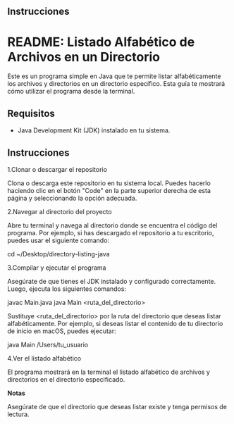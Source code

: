 ## Instrucciones

# README: Listado Alfabético de Archivos en un Directorio

Este es un programa simple en Java que te permite listar alfabéticamente 
los archivos y directorios en un directorio específico. Esta guía te 
mostrará cómo utilizar el programa desde la terminal.

## Requisitos

- Java Development Kit (JDK) instalado en tu sistema.

## Instrucciones

1.Clonar o descargar el repositorio

Clona o descarga este repositorio en tu sistema local. Puedes hacerlo 
haciendo clic en el botón "Code" en la parte superior derecha de esta 
página y seleccionando la opción adecuada.

2.Navegar al directorio del proyecto

Abre tu terminal y navega al directorio donde se encuentra el código 
del programa. Por ejemplo, si has descargado el repositorio a tu 
escritorio, puedes usar el siguiente comando:

 cd ~/Desktop/directory-listing-java

3.Compilar y ejecutar el programa

Asegúrate de que tienes el JDK instalado y configurado correctamente. 
Luego, ejecuta los siguientes comandos:

javac Main.java
java Main <ruta_del_directorio>

Sustituye <ruta_del_directorio> por la ruta del directorio que deseas 
listar alfabéticamente. Por ejemplo, si deseas listar el contenido de tu 
directorio de inicio en macOS, puedes ejecutar:

java Main /Users/tu_usuario

4.Ver el listado alfabético

El programa mostrará en la terminal el listado alfabético de archivos y 
directorios en el directorio especificado.

**Notas**

Asegúrate de que el directorio que deseas listar existe y tenga permisos 
de lectura.
